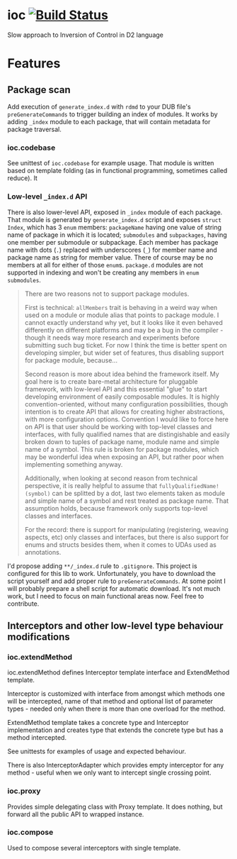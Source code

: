 # ioc [![Build Status](https://travis-ci.org/FilipMalczak/ioc.svg?branch=master)](https://travis-ci.org/FilipMalczak/ioc)
Slow approach to Inversion of Control in D2 language

# Features

## Package scan

Add execution of `generate_index.d` with `rdmd` to your DUB file's 
`preGenerateCommands` to trigger building an index of modules. It works by adding
`_index` module to each package, that will contain metadata for package traversal.

### ioc.codebase

See unittest of `ioc.codebase` for example usage. That module is written based on
template folding (as in functional programming, sometimes called reduce). It 

### Low-level `_index.d` API

There is also lower-level API, exposed in `_index` module of each package. That 
module is generated by `generate_index.d` script and exposes `struct Index`, which
has 3 `enum` members: `packageName` having one value of string name of package in 
which it is located; `submodules` and `subpackages`, having one member per submodule 
or subpackage. Each member has package name with dots (`.`) replaced with underscores
(`_`) for member name and package name as string for member value. There of course
may be no members at all for either of those `enum`s. `package.d` modules are not 
supported in indexing and won't be creating any members in `enum submodules`.

> There are two reasons not to support package modules.
>
> First is technical: `allMembers` trait is behaving in a weird way when used on 
> a module or module alias that points to package module. I cannot exactly 
> understand why yet, but it looks like it even behaved differently on different
> platforms and may be a bug in the compiler - though it needs way more research
> and experiments before submitting such bug ticket. For now I think the time is
> better spent on developing simpler, but wider set of features, thus disabling
> support for package module, because...
>
> Second reason is more about idea behind the framework itself. My goal here is
> to create bare-metal architecture for pluggable framework, with low-level API
> and this essential "glue" to start developing environment of easily composable
> modules. It is highly convention-oriented, without many configuration 
> possibilities, though intention is to create API that allows for creating 
> higher abstractions, with more configuration options. Convention I would like
> to force here on API is that user should be working with top-level classes and
> interfaces, with fully qualified names that are distingishable and easily 
> broken down to tuples of package name, module name and simple name of a symbol.
> This rule is broken for package modules, which may be wonderful idea when 
> exposing an API, but rather poor when implementing something anyway. 
>
> Additionally, when looking at second reason from technical perspective, it is
> really helpful to assume that `fullyQualifiedName!(symbol)` can be splitted by a
> dot, last two elements taken as module and simple name of a symbol and rest 
> treated as package name. That assumption holds, because framework only 
> supports top-level classes and interfaces.
>
> For the record: there is support for manipulating (registering, weaving aspects,
> etc) only classes and interfaces, but there is also support for enums and structs
> besides them, when it comes to UDAs used as annotations.


I'd propose adding `**/_index.d` rule to `.gitignore`. This project is configured
for this lib to work. Unfortunately, you have to download the script yourself
and add proper rule to `preGenerateCommands`. At some point I will probably 
prepare a shell script for automatic download. It's not much work, but I need to
focus on main functional areas now. Feel free to contribute.

## Interceptors and other low-level type behaviour modifications

### ioc.extendMethod

ioc.extendMethod defines Interceptor template interface and ExtendMethod template.

Interceptor is customized with interface from amongst which methods one will be intercepted,
name of that method and optional list of parameter types - needed only when there
is more than one overload for the method.

ExtendMethod template takes a concrete type and Interceptor implementation and
creates type that extends the concrete type but has a method intercepted.

See unittests for examples of usage and expected behaviour.

There is also InterceptorAdapter which provides empty interceptor for any
method - useful when we only want to intercept single crossing point.

### ioc.proxy

Provides simple delegating class with Proxy template. It does nothing, but
forward all the public API to wrapped instance.

### ioc.compose

Used to compose several interceptors with single template.


